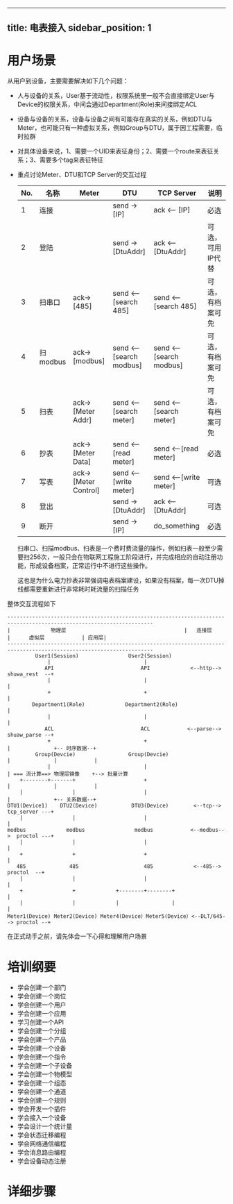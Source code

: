   ---
  title: 电表接入
  sidebar_position: 1
  ---
     
      
 #  用户场景
 从用户到设备，主要需要解决如下几个问题：
 + 人与设备的关系，User基于流动性，权限系统里一般不会直接绑定User与Device的权限关系，中间会通过Department(Role)来间接绑定ACL
 + 设备与设备的关系，设备与设备之间有可能存在真实的关系，例如DTU与Meter，也可能只有一种虚拟关系，例如Group与DTU，属于因工程需要，临时拉群
 + 对具体设备来说，1、需要一个UID来表征身份；2、需要一个route来表征关系；3、需要多个tag来表征特征
 + 重点讨论Meter、DTU和TCP Server的交互过程
 
   | No.|名称|   Meter         |   DTU                  | TCP Server                 |  说明      |
   | --| ----   | -------      | ------                 | -----------               |-----------|
   |1 |连接     |               | send ->  [IP]           | ack <-- [IP]             | 必选      |
   |2 |登陆     |               | send ->  [DtuAddr]      | ack <-- [DtuAddr]        | 可选，可用IP代替|
   |3 |扫串口   | ack-> [485]   | send <-- [search 485]   | send <--[search 485]    | 可选，有档案可免 |
   |4 |扫modbus | ack-> [modbus]| send <-- [search modbus]   | send <--[search modbus] |可选，有档案可免 |
   |5 |扫表 | ack-> [Meter Addr]| send <-- [search meter]   | send <--[search meter] |可选，有档案可免 |
   |6 |抄表 | ack-> [Meter Data]| send <-- [read meter]   | send <--[read meter] |必选 |
   |7 |写表 | ack-> [Meter Control]| send <-- [write meter]   | send <--[write meter] |可选 |
   |8 |登出 |       |  send -> [DtuAddr] |  ack <-- [DtuAddr]        |可选 |
   |9 |断开 |     |  send -> [IP]      |  do_something        |必选 |
   
   扫串口、扫描modbus、扫表是一个费时费流量的操作，例如扫表一般至少需要扫256次，一般只会在物联网工程施工阶段进行，并完成相应的自动注册功能，形成设备档案，正常运行中不进行这些操作。
   
   这也是为什么电力抄表非常强调电表档案建设，如果没有档案，每一次DTU掉线都需要重新进行非常耗时耗流量的扫描任务   
   
  整体交互流程如下
 
 ```
 ---------------------------------------------------------------------------------------------------------------------
 |             物理层                                      |   连接层                 |      虚拟层            | 应用层|
 ---------------------------------------------------------------------------------------------------------------------
          User1(Session)                User2(Session)                           
              |                              |           
             API                            API             <--http--> shuwa_rest  --+
              |                              |                                       |
              +                              +                                       |
         Department1(Role)             Department2(Role)                             |
              |                              |                                       |
             ACL                            ACL            <--parse--> shuaw_parse --+
              +                              +                                       |              +-- 时序数据--+
          Group(Devcie)                 Group(Devcie)                                |              |            |
              |                              |                                       | === 流计算==> 物理层镜像    +--> 批量计算      
     +--------+-------+                      +                                       |              |            |
     |                |                      |                                       |              +-- 关系数据--+              
DTU1(Device1)    DTU2(Device)           DTU3(Device)        <--tcp-->  tcp_server ---+
     |                |                      |                                       | 
 modbus             modbus                modbus            <--modbus-->  proctol ---+
     |                |                      |                                       |
     +                +                      +                                       |
    485              485                     485             <--485-->    proctol  --+ 
     |                |                      |                                       |
     +                +             +--------+--------+                              |
     |                |             |                 |                              |
 Meter1(Device) Meter2(Device) Meter4(Device）Meter5(Device）<--DLT/645--> proctol --+                
```
 在正式动手之前，请先体会一下心得和理解用户场景
 
 # 培训纲要
 
 - 学会创建一个部门
 - 学会创建一个岗位
 - 学会创建一个用户
 - 学会创建一个应用
 - 学习创建一个API
 - 学会创建一个分组
 - 学会创建一个产品
 - 学会创建一个设备
 - 学会创建一个指令
 - 学会创建一个子设备
 - 学会创建一个物模型
 - 学会创建一个组态
 - 学会创建一个通道
 - 学会创建一个规则
 - 学会开发一个插件
 - 学会接入一个设备
 - 学会设计一个统计量
 - 学会状态迁移编程
 - 学会网络通信编程
 - 学会消息路由编程
 - 学会设备动态注册

 # 详细步骤
